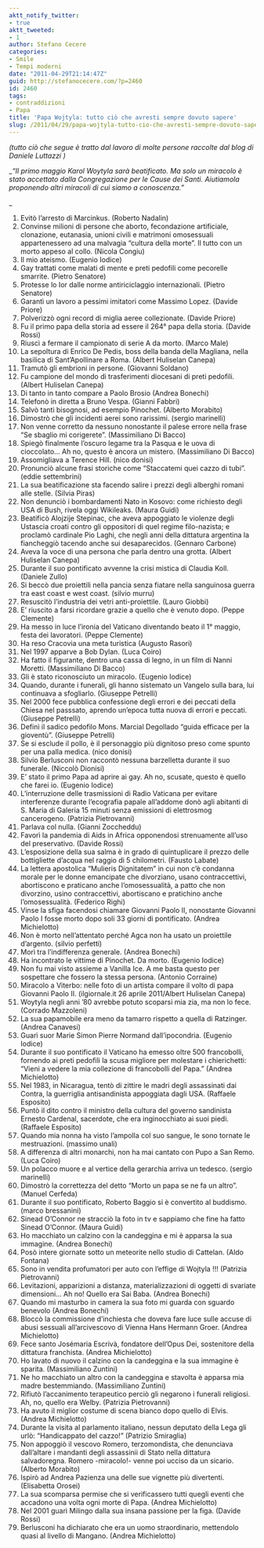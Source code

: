 ```yaml
---
aktt_notify_twitter:
- true
aktt_tweeted:
- 1
author: Stefano Cecere
categories:
- Smile
- Tempi moderni
date: "2011-04-29T21:14:47Z"
guid: http://stefanocecere.com/?p=2460
id: 2460
tags:
- contraddizioni
- Papa
title: 'Papa Wojtyla: tutto ciò che avresti sempre dovuto sapere'
slug: /2011/04/29/papa-wojtyla-tutto-cio-che-avresti-sempre-dovuto-sapere/
---
```


_(tutto ciò che segue è tratto dal lavoro di molte persone raccolte dal blog di Daniele Luttazzi )_

__&#8220;Il primo maggio Karol Woytyla sarà beatificato. Ma solo un miracolo è stato accettato dalla Congregazione per le Cause dei Santi. Aiutiamola proponendo altri miracoli di cui siamo a conoscenza.&#8221;_
  
_ 

  1. Evitò l&#8217;arresto di Marcinkus. (Roberto Nadalin)
  2. Convinse milioni di persone che aborto, fecondazione artificiale, clonazione, eutanasia, unioni civili e matrimoni omosessuali appartenessero ad una malvagia &#8220;cultura della morte&#8221;. Il tutto con un morto appeso al collo. (Nicola Congiu)
  3. Il mio ateismo. (Eugenio Iodice)
  4. Gay trattati come malati di mente e preti pedofili come pecorelle smarrite. (Pietro Senatore)
  5. Protesse lo Ior dalle norme antiriciclaggio internazionali. (Pietro Senatore)
  6. Garantì un lavoro a pessimi imitatori come Massimo Lopez. (Davide Priore)
  7. Polverizzò ogni record di miglia aeree collezionate. (Davide Priore)
  8. Fu il primo papa della storia ad essere il 264° papa della storia. (Davide Rossi)
  9. Riuscì a fermare il campionato di serie A da morto. (Marco Male)
 10. La sepoltura di Enrico De Pedis, boss della banda della Magliana, nella basilica di Sant&#8217;Apollinare a Roma. (Albert Huliselan Canepa)
 11. Tramutò gli embrioni in persone. (Giovanni Soldano)
 12. Fu campione del mondo di trasferimenti diocesani di preti pedofili. (Albert Huliselan Canepa)
 13. Di tanto in tanto compare a Paolo Brosio (Andrea Bonechi)
 14. Telefonò in diretta a Bruno Vespa. (Gianni Fabbri)
 15. Salvò tanti bisognosi, ad esempio Pinochet. (Alberto Morabito)
 16. Dimostrò che gli incidenti aerei sono rarissimi. (sergio marinelli)
 17. Non venne corretto da nessuno nonostante il palese errore nella frase &#8220;Se sbaglio mi corigerete&#8221;. (Massimiliano Di Bacco)
 18. Spiegò finalmente l&#8217;oscuro legame tra la Pasqua e le uova di cioccolato&#8230; Ah no, questo è ancora un mistero. (Massimiliano Di Bacco)
 19. Assomigliava a Terence Hill. (nico donisi)
 20. Pronunciò alcune frasi storiche come “Staccatemi quei cazzo di tubi”. (eddie settembrini)
 21. La sua beatificazione sta facendo salire i prezzi degli alberghi romani alle stelle. (Silvia Piras)
 22. Non denunciò i bombardamenti Nato in Kosovo: come richiesto degli USA di Bush, rivela oggi Wikileaks. (Maura Guidi)
 23. Beatificò Alojzije Stepinac, che aveva appoggiato le violenze degli Ustascia croati contro gli oppositori di quel regime filo-nazista; e proclamò cardinale Pio Laghi, che negli anni della dittatura argentina la fiancheggiò tacendo anche sui desaparecidos. (Gennaro Carbone)
 24. Aveva la voce di una persona che parla dentro una grotta. (Albert Huliselan Canepa)
 25. Durante il suo pontificato avvenne la crisi mistica di Claudia Koll. (Daniele Zullo)
 26. Si beccò due proiettili nella pancia senza fiatare nella sanguinosa guerra tra east coast e west coast. (silvio murru)
 27. Resuscitò l&#8217;industria dei vetri anti-proiettile. (Lauro Giobbi)
 28. E&#8217; riuscito a farsi ricordare grazie a quello che è venuto dopo. (Peppe Clemente)
 29. Ha messo in luce l&#8217;ironia del Vaticano diventando beato il 1° maggio, festa dei lavoratori. (Peppe Clemente)
 30. Ha reso Cracovia una meta turistica (Augusto Rasori)
 31. Nel 1997 apparve a Bob Dylan. (Luca Coiro)
 32. Ha fatto il figurante, dentro una cassa di legno, in un film di Nanni Moretti. (Massimiliano Di Bacco)
 33. Gli è stato riconosciuto un miracolo. (Eugenio Iodice)
 34. Quando, durante i funerali, gli hanno sistemato un Vangelo sulla bara, lui continuava a sfogliarlo. (Giuseppe Petrelli)
 35. Nel 2000 fece pubblica confessione degli errori e dei peccati della Chiesa nel passsato, aprendo un&#8217;epoca tutta nuova di errori e peccati. (Giuseppe Petrelli)
 36. Definì il sadico pedofilo Mons. Marcial Degollado &#8220;guida efficace per la gioventù&#8221;. (Giuseppe Petrelli)
 37. Se si esclude il pollo, è il personaggio più dignitoso preso come spunto per una palla medica. (nico donisi)
 38. Silvio Berlusconi non raccontò nessuna barzelletta durante il suo funerale. (Niccolò Dionisi)
 39. E&#8217; stato il primo Papa ad aprire ai gay. Ah no, scusate, questo è quello che farei io. (Eugenio Iodice)
 40. L&#8217;interruzione delle trasmissioni di Radio Vaticana per evitare interferenze durante l&#8217;ecografia papale all&#8217;addome donò agli abitanti di S. Maria di Galeria 15 minuti senza emissioni di elettrosmog cancerogeno. (Patrizia Pietrovanni)
 41. Parlava col nulla. (Gianni Zoccheddu)
 42. Favorì la pandemia di Aids in Africa opponendosi strenuamente all&#8217;uso del preservativo. (Davide Rossi)
 43. L&#8217;esposizione della sua salma è in grado di quintuplicare il prezzo delle bottigliette d&#8217;acqua nel raggio di 5 chilometri. (Fausto Labate)
 44. La lettera apostolica &#8220;Mulieris Dignitatem&#8221; in cui non c&#8217;è condanna morale per le donne emancipate che divorziano, usano contraccettivi, abortiscono e praticano anche l&#8217;omosessualità, a patto che non divorzino, usino contraccettivi, abortiscano e pratichino anche l&#8217;omosessualità. (Federico Righi)
 45. Vinse la sfiga facendosi chiamare Giovanni Paolo II, nonostante Giovanni Paolo I fosse morto dopo soli 33 giorni di pontificato. (Andrea Michielotto)
 46. Non è morto nell’attentato perché Agca non ha usato un proiettile d’argento. (silvio perfetti)
 47. Morì tra l&#8217;indifferenza generale. (Andrea Bonechi)
 48. Ha incontrato le vittime di Pinochet. Da morto. (Eugenio Iodice)
 49. Non fu mai visto assieme a Vanilla Ice. A me basta questo per sospettare che fossero la stessa persona. (Antonio Corraine)
 50. Miracolo a Viterbo: nelle foto di un artista compare il volto di papa Giovanni Paolo II. (ilgiornale.it 26 aprile 2011/Albert Huliselan Canepa)
 51. Woytyla negli anni &#8217;80 avrebbe potuto scoparsi mia zia, ma non lo fece. (Corrado Mazzoleni)
 52. La sua papamobile era meno da tamarro rispetto a quella di Ratzinger. (Andrea Canavesi)
 53. Guarì suor Marie Simon Pierre Normand dall&#8217;ipocondria. (Eugenio Iodice)
 54. Durante il suo pontificato il Vaticano ha emesso oltre 500 francobolli, fornendo ai preti pedofili la scusa migliore per molestare i chierichetti: &#8220;Vieni a vedere la mia collezione di francobolli del Papa.&#8221; (Andrea Michielotto)
 55. Nel 1983, in Nicaragua, tentò di zittire le madri degli assassinati dai Contra, la guerriglia antisandinista appoggiata dagli USA. (Raffaele Esposito)
 56. Puntò il dito contro il ministro della cultura del governo sandinista Ernesto Cardenal, sacerdote, che era inginocchiato ai suoi piedi. (Raffaele Esposito)
 57. Quando mia nonna ha visto l&#8217;ampolla col suo sangue, le sono tornate le mestruazioni. (massimo unali)
 58. A differenza di altri monarchi, non ha mai cantato con Pupo a San Remo. (Luca Coiro)
 59. Un polacco muore e al vertice della gerarchia arriva un tedesco. (sergio marinelli)
 60. Dimostrò la correttezza del detto &#8220;Morto un papa se ne fa un altro&#8221;. (Manuel Cerfeda)
 61. Durante il suo pontificato, Roberto Baggio si è convertito al buddismo. (marco bressanini)
 62. Sinead O&#8217;Connor ne stracciò la foto in tv e sappiamo che fine ha fatto Sinead O&#8217;Connor. (Maura Guidi)
 63. Ho macchiato un calzino con la candeggina e mi è apparsa la sua immagine. (Andrea Bonechi)
 64. Posò intere giornate sotto un meteorite nello studio di Cattelan. (Aldo Fontana)
 65. Sono in vendita profumatori per auto con l&#8217;effige di Wojtyla !!! (Patrizia Pietrovanni)
 66. Levitazioni, apparizioni a distanza, materializzazioni di oggetti di svariate dimensioni&#8230; Ah no! Quello era Sai Baba. (Andrea Bonechi)
 67. Quando mi masturbo in camera la sua foto mi guarda con sguardo benevolo (Andrea Bonechi)
 68. Bloccò la commissione d&#8217;inchiesta che doveva fare luce sulle accuse di abusi sessuali all&#8217;arcivescovo di Vienna Hans Hermann Groer. (Andrea Michielotto)
 69. Fece santo Josémaria Escrivà, fondatore dell&#8217;Opus Dei, sostenitore della dittatura franchista. (Andrea Michielotto)
 70. Ho lavato di nuovo il calzino con la candeggina e la sua immagine è sparita. (Massimiliano Zuntini)
 71. Ne ho macchiato un altro con la candeggina e stavolta è apparsa mia madre bestemmiando. (Massimiliano Zuntini)
 72. Rifiutò l&#8217;accanimento terapeutico perciò gli negarono i funerali religiosi. Ah, no, quello era Welby. (Patrizia Pietrovanni)
 73. Ha avuto il miglior costume di scena bianco dopo quello di Elvis. (Andrea Michielotto)
 74. Durante la visita al parlamento italiano, nessun deputato della Lega gli urlò: &#8220;Handicappato del cazzo!&#8221; (Patrizio Smiraglia)
 75. Non appoggiò il vescovo Romero, terzomondista, che denunciava dall&#8217;altare i mandanti degli assassinii di Stato nella dittatura salvadoregna. Romero -miracolo!- venne poi ucciso da un sicario. (Alberto Morabito)
 76. Ispirò ad Andrea Pazienza una delle sue vignette più divertenti. (Elisabetta Orosei)
 77. La sua scomparsa permise che si verificassero tutti quegli eventi che accadono una volta ogni morte di Papa. (Andrea Michielotto)
 78. Nel 2001 guarì Milingo dalla sua insana passione per la figa. (Davide Rossi)
 79. Berlusconi ha dichiarato che era un uomo straordinario, mettendolo quasi al livello di Mangano. (Andrea Michielotto)